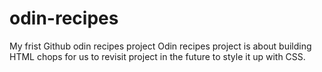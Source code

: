 # odin-recipes
My frist Github odin recipes project
Odin recipes project is about building HTML chops for us to revisit project in the future to style it up with CSS.